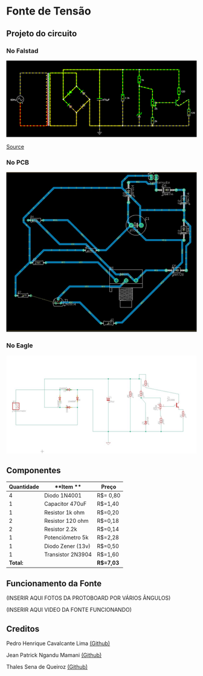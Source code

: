 # Fonte de Tensão

## Projeto do circuito
### No Falstad
![alt text](img/image.png)

[Source](https://tinyurl.com/23wuzbmm  "Circuito no Falstad")

### No PCB
![alt text](img/imagem_circuito_eagle.jpeg)

### No Eagle
![alt text](img/imagem_circuito_PCB.jpeg)

## Componentes
| **Quantidade** | **Item **         | **Preço**    |
|----------------|-------------------|--------------|
| 4              | Diodo 1N4001      | R$= 0,80     |
| 1              | Capacitor 470uF   | R$=1,40      |
| 1              | Resistor 1k ohm   | R$=0,20      |
| 2              | Resistor 120 ohm  | R$=0,18      |
| 2              | Resistor 2.2k     | R$=0,14      |
| 1              | Potenciômetro 5k  | R$=2,28      |
| 1              | Diodo Zener (13v) | R$=0,50      |
| 1              | Transistor 2N3904 | R$=1,60      |
| **Total:**     |                   | **R$=7,03**  |

## Funcionamento da Fonte
(INSERIR AQUI FOTOS DA PROTOBOARD POR VÁRIOS ÂNGULOS)

(INSERIR AQUI VIDEO DA FONTE FUNCIONANDO)

## Creditos
Pedro Henrique Cavalcante Lima [(Github)](https://github.com/CallofSilverwing)

Jean Patrick Ngandu Mamani [(Github)](https://github.com/JeanJPNM)

Thales Sena de Queiroz [(Github)](https://github.com/TaresuSenu)

